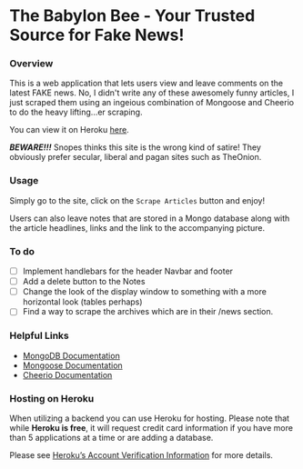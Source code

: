 # The Babylon Bee - Your Trusted Source for Fake News!

### Overview

This is a web application that lets users view and leave comments on the latest FAKE news. No, I didn't write any of these awesomely funny articles, I just scraped them using an ingeious combination of Mongoose and Cheerio to do the heavy lifting...er scraping.

You can view it on Heroku [here](https://serene-tor-60866.herokuapp.com/).

***BEWARE!!!*** Snopes thinks this site is the wrong kind of satire!  They obviously prefer secular, liberal and pagan sites such as TheOnion.

### Usage

Simply go to the site, click on the `Scrape Articles` button and enjoy!

Users can also leave notes that are stored in a Mongo database along with the article headlines, links and the link to the accompanying picture.

### To do

- [ ] Implement handlebars for the header Navbar and footer
- [ ] Add a delete button to the Notes
- [ ] Change the look of the display window to something with a more horizontal look (tables perhaps)
- [ ] Find a way to scrape the archives which are in their /news section.

### Helpful Links

* [MongoDB Documentation](https://docs.mongodb.com/manual/)
* [Mongoose Documentation](http://mongoosejs.com/docs/api.html)
* [Cheerio Documentation](https://github.com/cheeriojs/cheerio)

### Hosting on Heroku

When utilizing a backend you can use Heroku for hosting. Please note that while **Heroku is free**, it will request credit card information if you have more than 5 applications at a time or are adding a database.

Please see [Heroku’s Account Verification Information](https://devcenter.heroku.com/articles/account-verification) for more details.

